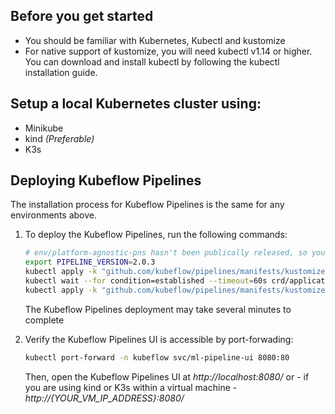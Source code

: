## Before you get started
* You should be familiar with Kubernetes, Kubectl and kustomize
* For native support of kustomize, you will need kubectl v1.14 or higher. You can download and install kubectl by following the kubectl installation guide.

## Setup a local Kubernetes cluster using:
* Minikube
* kind *(Preferable)*
* K3s

## Deploying Kubeflow Pipelines
The installation process for Kubeflow Pipelines is the same for any environments above.
1. To deploy the Kubeflow Pipelines, run the following commands:
    ```bash
    # env/platform-agnostic-pns hasn't been publically released, so you will install it from master
    export PIPELINE_VERSION=2.0.3
    kubectl apply -k "github.com/kubeflow/pipelines/manifests/kustomize/cluster-scoped-resources?ref=$PIPELINE_VERSION"
    kubectl wait --for condition=established --timeout=60s crd/applications.app.k8s.io
    kubectl apply -k "github.com/kubeflow/pipelines/manifests/kustomize/env/platform-agnostic-pns?ref=$PIPELINE_VERSION"
    ```

    The Kubeflow Pipelines deployment may take several minutes to complete

2. Verify the Kubeflow Pipelines UI is accessible by port-forwading:
    ```bash
    kubectl port-forward -n kubeflow svc/ml-pipeline-ui 8080:80
    ```

    Then, open the Kubeflow Pipelines UI at *http://localhost:8080/* or - if you are using kind or K3s within a virtual machine - *http://{YOUR_VM_IP_ADDRESS}:8080/*



